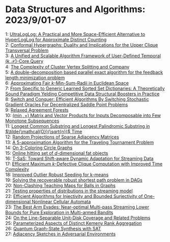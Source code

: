# Data Structures and Algorithms: 2023/9/01-07  
1: [UltraLogLog: A Practical and More Space-Efficient Alternative to  HyperLogLog for Approximate Distinct Counting](https://doi.org/10.48550/arXiv.2308.16862)  
2: [Conformal Hypergraphs: Duality and Implications for the Upper Clique  Transversal Problem](https://doi.org/10.48550/arXiv.2309.00098)  
3: [A Unified and Scalable Algorithm Framework of User-Defined Temporal  $(k,\mathcal{X})$-Core Query](https://doi.org/10.48550/arXiv.2309.00361)  
4: [The Complexity of Cluster Vertex Splitting and Company](https://doi.org/10.48550/arXiv.2309.00504)  
5: [A double-decomposition based parallel exact algorithm for the feedback  length minimization problem](https://doi.org/10.48550/arXiv.2309.00811)  
6: [Approximating Fair $k$-Min-Sum-Radii in Euclidean Space](https://doi.org/10.48550/arXiv.2309.00834)  
7: [From Specific to Generic Learned Sorted Set Dictionaries: A  Theoretically Sound Paradigm Yelding Competitive Data Structural Boosters in  Practice](https://doi.org/10.48550/arXiv.2309.00946)  
8: [Switch and Conquer: Efficient Algorithms By Switching Stochastic  Gradient Oracles For Decentralized Saddle Point Problems](https://doi.org/10.48550/arXiv.2309.00997)  
9: [Relaxed Agreement Forests](https://doi.org/10.48550/arXiv.2309.01110)  
10: [$(\min,+)$ Matrix and Vector Products for Inputs Decomposable into Few  Monotone Subsequences](https://doi.org/10.48550/arXiv.2309.01136)  
11: [Longest Common Substring and Longest Palindromic Substring in  $\tilde{\mathcal{O}}(\sqrt{n})$ Time](https://doi.org/10.48550/arXiv.2309.01250)  
12: [Random Projections of Sparse Adjacency Matrices](https://doi.org/10.48550/arXiv.2309.01360)  
13: [A $5$-approximation Algorithm for the Traveling Tournament Problem](https://doi.org/10.48550/arXiv.2309.01902)  
14: [On 3-Coloring Circle Graphs](https://doi.org/10.48550/arXiv.2309.02258)  
15: [Online hitting set of $d$-dimensional fat objects](https://doi.org/10.48550/arXiv.2309.02269)  
16: [T-SaS: Toward Shift-aware Dynamic Adaptation for Streaming Data](https://doi.org/10.48550/arXiv.2309.02610)  
17: [Efficient Maximum $k$-Defective Clique Computation with Improved Time  Complexity](https://doi.org/10.48550/arXiv.2309.02635)  
18: [Improved Outlier Robust Seeding for k-means](https://doi.org/10.48550/arXiv.2309.02710)  
19: [Solving the recoverable robust shortest path problem in DAGs](https://doi.org/10.48550/arXiv.2309.02816)  
20: [Non-Clashing Teaching Maps for Balls in Graphs](https://doi.org/10.48550/arXiv.2309.02876)  
21: [Testing properties of distributions in the streaming model](https://doi.org/10.48550/arXiv.2309.03245)  
22: [Efficient Algorithms for Injectivity and Bounded Surjectivity of  One-dimensional Nonlinear Cellular Automata](https://doi.org/10.48550/arXiv.2309.03073)  
23: [The Best Arm Evades: Near-optimal Multi-pass Streaming Lower Bounds for  Pure Exploration in Multi-armed Bandits](https://doi.org/10.48550/arXiv.2309.03145)  
24: [On the Line-Separable Unit-Disk Coverage and Related Problems](https://doi.org/10.48550/arXiv.2309.03162)  
25: [Parameterized Aspects of Distinct Kemeny Rank Aggregation](https://doi.org/10.48550/arXiv.2309.03517)  
26: [Quantum Graph-State Synthesis with SAT](https://doi.org/10.48550/arXiv.2309.03593)  
27: [Adjacency Sketches in Adversarial Environments](https://doi.org/10.48550/arXiv.2309.03728)  